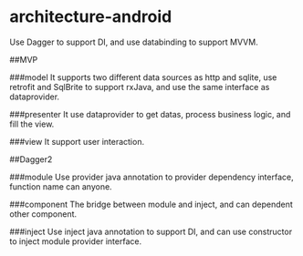 # architecture-android

Use Dagger to support DI, and use databinding to support MVVM.

##MVP

###model 
It supports two different data sources as http and sqlite, use retrofit and SqlBrite to support rxJava, and use the same interface as dataprovider.

###presenter
It use dataprovider to get datas, process business logic, and fill the view.

###view
It support user interaction.

##Dagger2

###module
Use provider java annotation to provider dependency interface, function name can anyone.

###component
The bridge between module and inject, and can dependent other component.

###inject
Use inject java annotation to support DI, and can use constructor to inject module provider interface. 

